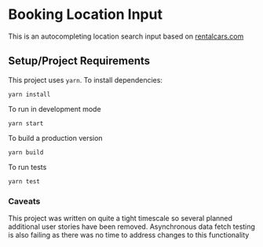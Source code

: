# Booking Location Input

This is an autocompleting location search input based on [rentalcars.com](https://www.rentalcars.com/)

## Setup/Project Requirements

This project uses `yarn`. To install dependencies:

`yarn install`

To run in development mode

`yarn start`

To build a production version

`yarn build`

To run tests

`yarn test`

### Caveats
This project was written on quite a tight timescale so several planned additional user stories have been removed. 
Asynchronous data fetch testing is also failing as there was no time to address changes to this functionality
